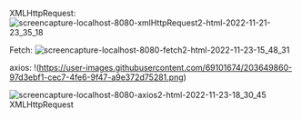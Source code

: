 
XMLHttpRequest:
![screencapture-localhost-8080-xmlHttpRequest2-html-2022-11-21-23_35_18](https://user-images.githubusercontent.com/69101674/203207138-1fa412e1-f2f0-415c-9da3-441eb4316eae.png)

Fetch:
![screencapture-localhost-8080-fetch2-html-2022-11-23-15_48_31](https://user-images.githubusercontent.com/69101674/203625131-78814a0c-b051-4045-9cf7-48174490aa8c.png)

axios:
!(https://user-images.githubusercontent.com/69101674/203649860-97d3ebf1-cec7-4fe6-9f47-a9e372d75281.png)

![screencapture-localhost-8080-axios2-html-2022-11-23-18_30_45](https://user-images.githubusercontent.com/69101674/203649864-131143f1-f57c-4a6c-bb77-8b31aa097707.png)
XMLHttpRequest
